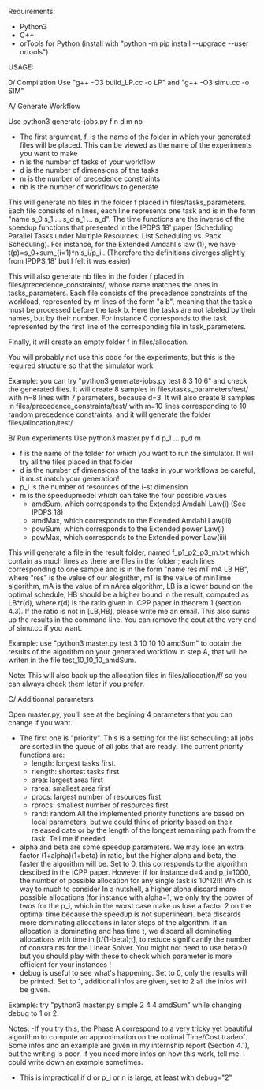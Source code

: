 
Requirements:
- Python3
- C++
- orTools for Python (install with "python -m pip install --upgrade --user ortools")


USAGE:

0/ Compilation
Use "g++ -O3 build_LP.cc -o LP" and "g++ -O3 simu.cc -o SIM"

A/ Generate Workflow

Use python3 generate-jobs.py f n d m nb
- The first argument, f, is the name of the folder in which your generated files will be placed. This can be viewed as the name of the experiments you want to make
- n is the number of tasks of your workflow
- d is the number of dimensions of the tasks
- m is the number of precedence constraints
- nb is the number of workflows to generate

This will generate nb files in the folder f placed in files/tasks_parameters. Each file consists of n lines, each line represents one task and is in the form "name s_0 s_1 ... s_d a_1 ... a_d".
The time functions are the inverse of the speedup functions that presented in the IPDPS 18' paper (Scheduling Parallel Tasks under Multiple Resources: List Scheduling vs. Pack Scheduling). For instance, for the Extended Amdahl's law (1), we have t(p)=s_0+sum_{i=1}^n s_i/p_i . (Therefore the definitions diverges slightly from IPDPS 18' but I felt it was easier)

This will also generate nb files in the folder f placed in files/precedence_constraints/, whose name matches the ones in tasks_parameters. Each file consists of the precedence constraints of the workload, represented by m lines of the form "a b", meaning that the task a must be processed before the task b. Here the tasks are not labeled by their names, but by their number. For instance 0 corresponds to the task represented by the first line of the corresponding file in task_parameters.

Finally, it will create an empty folder f in files/allocation.

You will probably not use this code for the experiments, but this is the required structure so that the simulator work.

Example: you can try "python3 generate-jobs.py test 8 3 10 6" and check the generated files. It will create 8 samples in files/tasks_parameters/test/ with n=8 lines with 7 parameters, because d=3. It will also create 8 samples in files/precedence_constraints/test/ with m=10 lines corresponding to 10 random precedence constraints, and it will generate the folder files/allocation/test/


B/ Run experiments
Use python3 master.py f d p_1 ... p_d m
- f is the name of the folder for which you want to run the simulator. It will try all the files placed in that folder
- d is the number of dimensions of the tasks in your workflows be careful, it must match your generation!
- p_i is the number of resources of the i-st dimension
- m is the speedupmodel which can take the four possible values
	* amdSum, which corresponds to the Extended Amdahl Law(i) (See IPDPS 18)
	* amdMax, which corresponds to the Extended Amdahl Law(iii)
	* powSum, which corresponds to the Extended power Law(i)
	* powMax, which corresponds to the Extended power Law(iii)

This will generate a file in the result folder, named f_p1_p2_p3_m.txt which contain as much lines as there are files in the folder ; each lines corresponding to one sample and is in the form "name res mT mA LB HB",  where "res" is the value of our alogrithm, mT is the value of minTime algorithm, mA is the value of minArea algorithm, LB is a lower bound on the optimal schedule, HB should be a higher bound in the result, computed as LB*r(d), where r(d) is the ratio given in ICPP paper in theorem 1 (section 4.3).
If the ratio is not in [LB,HB], please write me an email.
This also sums up the results in the command line. You can remove the cout at the very end of simu.cc if you want.

Example: use "python3 master.py test 3 10 10 10 amdSum" to obtain the results of the algorithm on your generated workflow in step A, that will be writen in the file test_10_10_10_amdSum.

Note: This will also back up the allocation files in files/allocation/f/ so you can always check them later if you prefer.

C/ Additionnal parameters

Open master.py, you'll see at the begining 4 parameters that you can change if you want.
- The first one is "priority". This is a setting for the list scheduling: all jobs are sorted in the queue of all jobs that are ready. The current priority functions are:
	* length: longest tasks first.
	* rlength: shortest tasks first
	* area: largest area first
	* rarea: smallest area first
	* procs: largest number of resources first
	* rprocs: smallest number of resources first
	* rand: random
All the implemented priority functions are based on local parameters, but we could think of priority based on their released date or by the length of the longest remaining path from the task. Tell me if needed
- alpha and beta are some speedup parameters. We may lose an extra factor (1+alpha)(1+beta) in ratio, but the higher alpha and beta, the faster the algorithm will be. Set to 0, this corresponds to the algorithm descibed in the ICPP paper. However if for instance d=4 and p_i=1000, the number of possible allocation for any single task is 10^12!!! Which is way to much to consider
In a nutshell, a higher alpha discard more possible allocations (for instance with alpha=1, we only try the power of twos for the p_i, which in the worst case make us lose a factor 2 on the optimal time because the speedup is not superlinear). beta discards more dominating allocations in later steps of the algorithm: if an allocation is dominating and has time t, we discard all dominating allocations with time in [t/(1-beta);t], to reduce significantly the number of constraints for the Linear Solver. You might not need to use beta>0 but you should play with these to check which parameter is more efficient for your instances !
- debug is useful to see what's happening. Set to 0, only the results will be printed. Set to 1, additional infos are given, set to 2 all the infos will be given.

Example: try "python3 master.py simple 2 4 4 amdSum" while changing debug to 1 or 2.

Notes: -If you try this, the Phase A correspond to a very tricky yet beautiful algorithm to compute an approximation on the optimal Time/Cost tradeof. Some infos and an example are given in my internship report (Section 4.1), but the writing is poor. If you need more infos on how this work, tell me. I could write down an example sometimes.
- This is impractical if d or p_i or n is large, at least with debug="2"


